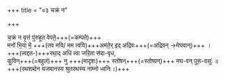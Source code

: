 +++
title = "०३ चक्रं न"

+++

च॒क्रं न वृ॒त्तं पु॑रुहूत वेपते॒+++(=कम्पते)+++  
मनो॑ भि॒या मे॒ +++(तव मयि‌/ मम त्वयि)+++अम॑ते॒र् इद् अ॑द्रिवः+++(=अद्रिवन् →मेघवान्)+++ ।  
+++(त्वद्दत-)+++रथा॒द् अधि॑ त्वा जरि॒ता स॑दा-वृध,  
कु॒विन्+++(=बहुलं)+++ नु +++(मादृशः)+++ स्तो॑षन्+++(=स्तोष्यन्)+++ मघ-वन् पुरू॒-वसुः॑ ॥
+++(रथशब्देन यजमानस्य श्रुतरथस्य नाम्नो ध्वनिः।)+++